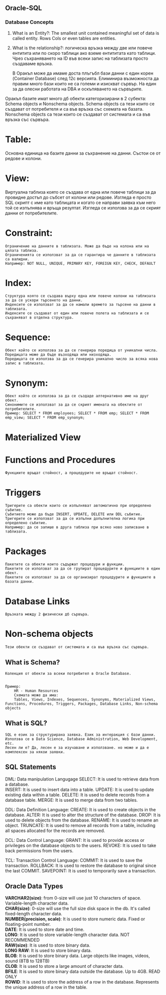 ## Oracle-SQL

### Database Concepts

1. What is an Entity?: The smallest unit contained meaningful set of data is called entity. Rows Cols or even tables are entities.
2. What is the relationship?: логическа връзка между две или повече ентитита или по скоро таблици ако вземе ентититата като таблици.
   Чрез съхраняването на ID във всеки запис на таблизата просто създаваме връзка.

   В Оракъл може да имаме доста плъгъбл бази данни с един корен (Container Database) след 12c версията. Елиминира възможноста да правим много бази които не са големи и изискват сървър. На един за да олесни работата на DBA и оскъпяването на сървърите.

Оракъл базите имат много дб обекти категоризирани в 2 субекта: Schema objects и Nonschema objects.
Schema objects са тези които се създават от потребителя и са във връзка със схемата на базата.
Nonschema objects са тези които се създават от системата и са във връзка със сървъра.

# Table:

Основна единица на базите данни за съхранение на данни. Състои се от редове и колони.

# View:

Виртуална таблиза която се създава от една или повече таблици за да провидне достъп до събсет от колони или редове.
Изгледа е просто SQL скрипт с име като таблицата и когато се направи заявка към него той се изпълнява и връща резултат.
Изгледа се използва за да се скрият данни от потребителите.

# Constraint:

    Ограничение на данните в таблизата. Може да бъде на колона или на цялата таблиза.
    Ограниченията се използват за да се гарантира че данните в таблизата са валидни.
    Например: NOT NULL, UNIQUE, PRIMARY KEY, FOREIGN KEY, CHECK, DEFAULT

# Index:

    Структура която се създава върху една или повече колони на таблизата за да се ускори търсенето на данни.
    Индексите се използват за да се намали времето за търсене на данни в таблизата.
    Индексите се създават от един или повече полета на таблизата и се съхраняват в отделна структура.

# Sequence:

    Обект който се използва за да се генерира поредица от уникални числа.
    Поредицата може да бъде възходяща или низходяща.
    Поредицата се използва за да се генерира уникално число за всяка нова запис в таблизата.

# Synonym:

    Обект който се използва за да се създаде алтернативно име на друг обект.
    Синонимите се използват за да се скрият имената на обектите от потребителите.
    Пример: SELECT * FROM employees; SELECT * FROM emp; SELECT * FROM emp_view; SELECT * FROM emp_synonym;

# Materialized View

# Functions and Procedures

    Функциите връщат стойност, а процедурите не връщат стойност.

# Triggers

    Тригерите са обекти които се изпълняват автоматично при определено събитие.
    Събитието може да бъде INSERT, UPDATE, DELETE или DDL събитие.
    Тригерите се използват за да се изпълни допълнителна логика при определено събитие.
    Например: да се запише в друга таблиза при всяко ново записване в таблизата.

# Packages

    Пакетите са обекти които съдържат процедури и функции.
    Пакетите се използват за да се групират процедурите и функциите в един обект.
    Пакетите се използват за да се организират процедурите и функциите в базата данни.

# Database Links

    Връзката между 2 физически дб сървъра.

# Non-schema objects

    Тези обекти се създават от системата и са във връзка със сървъра.

## What is Schema?

    Колекция от обекти за всеки потребител в Oracle Database.


    Пример:
        HR - Human Resources
        Схемата може да има:
        Tables, Views, Indexes, Sequences, Synonyms, Materialized Views, Functions, Procedures, Triggers, Packages, Database Links, Non-schema objects

## What is SQL?

    SQL е език за структурирана заявка. Език за интеракция с бази данни. Използва се в Data Science, Database Administration, Web Development, etc.
    Лесен ли е? Да, лесен е за изучаване и използване. но може и да е комплексен за някои заявки.

## SQL Statements

DML: Data manipulation Langugage
SELECT: It is used to retrieve data from a database.  
INSERT: It is used to insert data into a table.
UPDATE: It is used to update existing data within a table.
DELETE: It is used to delete records from a database table.
MERGE: It is used to merge data from two tables.

DDL: Data Definition Language:
CREATE: It is used to create objects in the database.
ALTER: It is used to alter the structure of the database.
DROP: It is used to delete objects from the database.
RENAME: It is used to rename an object.
TRUNCATE: It is used to remove all records from a table, including all spaces allocated for the records are removed.

DCL: Data Control Language:
GRANT: It is used to provide access or privileges on the database objects to the users.
REVOKE: It is used to take back permissions from the users.

TCL: Transaction Control Language:
COMMIT: It is used to save the transaction.
ROLLBACK: It is used to restore the database to original since the last COMMIT.
SAVEPOINT: It is used to temporarily save a transaction.

## Oracle Data Types

**VARCHAR2(size)**: from 0-size will use just 10 characters of space. Variable-length character data.  
**CHAR(size)**: 0-size will use the full size disk space in the db. It's called fixed-length character data.  
**NUMBER(precision, scale)**: It is used to store numeric data. Fixed or floating-point number.  
**DATE**: It is used to store date and time.  
**LONG**: It is used to store variable-length character data. NOT RECOMMENDED  
**RAW(size)**: It is used to store binary data.  
**LONG RAW**: It is used to store binary data.  
**BLOB**: It is used to store binary data. Large objects like images, videos, sound (8TB to 128TB)  
**CLOB**: It is used to store a large amount of character data.  
**BFILE**: It is used to store binary data outside the database. Up to 4GB. READ ONLY  
**ROWID**: It is used to store the address of a row in the database. Represents the unique address of a row in the table.
